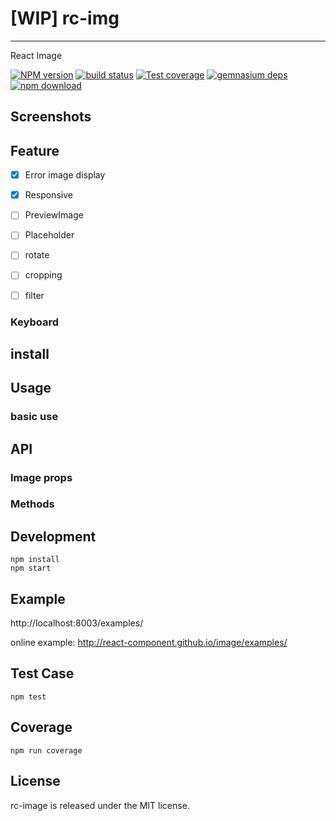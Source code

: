 # [WIP] rc-img
---

React Image

[![NPM version][npm-image]][npm-url]
[![build status][travis-image]][travis-url]
[![Test coverage][coveralls-image]][coveralls-url]
[![gemnasium deps][gemnasium-image]][gemnasium-url]
[![npm download][download-image]][download-url]

[npm-image]: http://img.shields.io/npm/v/rc-img.svg?style=flat-square
[npm-url]: http://npmjs.org/package/rc-img
[travis-image]: https://img.shields.io/travis/react-component/img.svg?style=flat-square
[travis-url]: https://travis-ci.org/react-component/img
[coveralls-image]: https://img.shields.io/coveralls/react-component/img.svg?style=flat-square
[coveralls-url]: https://coveralls.io/r/react-component/img?branch=master
[gemnasium-image]: http://img.shields.io/gemnasium/react-component/img.svg?style=flat-square
[gemnasium-url]: https://gemnasium.com/react-component/img
[node-image]: https://img.shields.io/badge/node.js-%3E=_0.10-green.svg?style=flat-square
[node-url]: http://nodejs.org/download/
[download-image]: https://img.shields.io/npm/dm/rc-img.svg?style=flat-square
[download-url]: https://npmjs.org/package/rc-img

## Screenshots


## Feature
- [x] Error image display
- [x] Responsive
- [ ] PreviewImage
- [ ] Placeholder
- [ ] rotate
- [ ] cropping
- [ ] filter



### Keyboard


## install


## Usage

### basic use


## API

### Image props

### Methods

## Development

```
npm install
npm start
```

## Example

http://localhost:8003/examples/

online example: http://react-component.github.io/image/examples/

## Test Case

```
npm test
```

## Coverage

```
npm run coverage
```


## License

rc-image is released under the MIT license.
